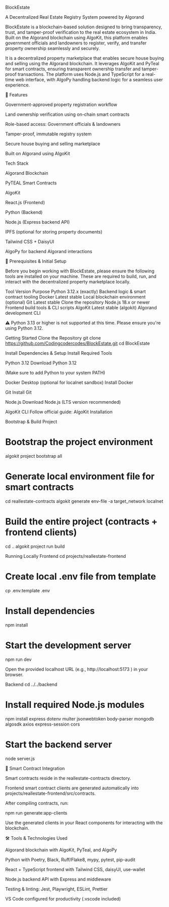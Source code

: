 BlockEstate

A Decentralized Real Estate Registry System powered by Algorand

BlockEstate is a blockchain-based solution designed to bring transparency, trust, and tamper-proof verification to the real estate ecosystem in India. Built on the Algorand blockchain using AlgoKit, this platform enables government officials and landowners to register, verify, and transfer property ownership seamlessly and securely.

It is a decentralized property marketplace that enables secure house buying and selling using the Algorand blockchain. It leverages AlgoKit and PyTeal for smart contracts, ensuring transparent ownership transfer and tamper-proof transactions. The platform uses Node.js and TypeScript for a real-time web interface, with AlgoPy handling backend logic for a seamless user experience.

🔧 Features

Government-approved property registration workflow

Land ownership verification using on-chain smart contracts

Role-based access: Government officials & landowners

Tamper-proof, immutable registry system

Secure house buying and selling marketplace

Built on Algorand using AlgoKit

Tech Stack

Algorand Blockchain

PyTEAL Smart Contracts

AlgoKit

React.js (Frontend)

Python (Backend)

Node.js (Express backend API)

IPFS (optional for storing property documents)

Tailwind CSS + DaisyUI

AlgoPy for backend Algorand interactions

🧰 Prerequisites & Initial Setup

Before you begin working with BlockEstate, please ensure the following tools are installed on your machine. These are required to build, run, and interact with the decentralized property marketplace locally.

Tool	Version	Purpose
Python	3.12.x (exactly)	Backend logic & smart contract tooling
Docker	Latest stable	Local blockchain environment (optional)
Git	Latest stable	Clone the repository
Node.js	18.x or newer	Frontend build tools & CLI scripts
AlgoKit	Latest stable (algokit)	Algorand development CLI

⚠️ Python 3.13 or higher is not supported at this time. Please ensure you're using Python 3.12.

Getting Started
Clone the Repository
git clone https://github.com/Codingcodercodes/BlockEstate.git
cd BlockEstate

Install Dependencies & Setup
Install Required Tools

Python 3.12
Download Python 3.12

(Make sure to add Python to your system PATH)

Docker Desktop (optional for localnet sandbox)
Install Docker

Git
Install Git

Node.js
Download Node.js
 (LTS version recommended)

AlgoKit CLI
Follow official guide:
AlgoKit Installation

Bootstrap & Build Project
# Bootstrap the project environment
algokit project bootstrap all

# Generate local environment file for smart contracts
cd reallestate-contracts
algokit generate env-file -a target_network localnet

# Build the entire project (contracts + frontend clients)
cd ..
algokit project run build

Running Locally
Frontend
cd projects/reallestate-frontend

# Create local .env file from template
cp .env.template .env

# Install dependencies
npm install

# Start the development server
npm run dev


Open the provided localhost URL (e.g., http://localhost:5173
) in your browser.

Backend
cd ../../backend

# Install required Node.js modules
npm install express dotenv multer jsonwebtoken body-parser mongodb algosdk axios express-session cors

# Start the backend server
node server.js

🔗 Smart Contract Integration

Smart contracts reside in the reallestate-contracts directory.

Frontend smart contract clients are generated automatically into projects/reallestate-frontend/src/contracts.

After compiling contracts, run:

npm run generate:app-clients


Use the generated clients in your React components for interacting with the blockchain.

🛠️ Tools & Technologies Used

Algorand blockchain with AlgoKit, PyTeal, and AlgoPy

Python with Poetry, Black, Ruff/Flake8, mypy, pytest, pip-audit

React + TypeScript frontend with Tailwind CSS, daisyUI, use-wallet

Node.js backend API with Express and middleware

Testing & linting: Jest, Playwright, ESLint, Prettier

VS Code configured for productivity (.vscode included)

